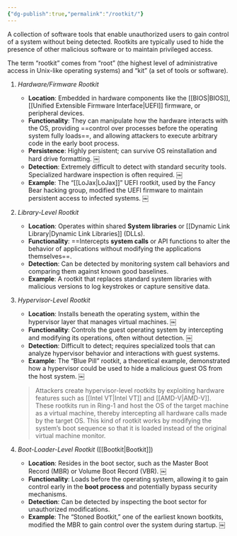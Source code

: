 ```yaml
---
{"dg-publish":true,"permalink":"/rootkit/"}
---
```


A collection of software tools that enable unauthorized users to gain control of a system without being detected. Rootkits are typically used to hide the presence of other malicious software or to maintain privileged access.

The term “rootkit” comes from “root” (the highest level of administrative access in Unix-like operating systems) and “kit” (a set of tools or software).


1. *Hardware/Firmware Rootkit*
	- **Location**: Embedded in hardware components like the [[BIOS\|BIOS]], [[Unified Extensible Firmware Interface\|UEFI]] firmware, or peripheral devices.
	- **Functionality**: They can manipulate how the hardware interacts with the OS, providing ==control over processes before the operating system fully loads==, and allowing attackers to execute arbitrary code in the early boot process.
	- **Persistence**: Highly persistent; can survive OS reinstallation and hard drive formatting. ￼
	- **Detection**: Extremely difficult to detect with standard security tools. Specialized hardware inspection is often required. ￼
	- **Example**: The “[[LoJax\|LoJax]]” UEFI rootkit, used by the Fancy Bear hacking group, modified the UEFI firmware to maintain persistent access to infected systems.  ￼


2. *Library-Level Rootkit*
	- **Location**: Operates within shared **System libraries** or [[Dynamic Link Library\|Dynamic Link Libraries]] (DLLs).
	- **Functionality**: ==Intercepts **system calls** or API functions to alter the behavior of applications without modifying the applications themselves==.
	- **Detection**: Can be detected by monitoring system call behaviors and comparing them against known good baselines.
	- **Example**: A rootkit that replaces standard system libraries with malicious versions to log keystrokes or capture sensitive data.


3. *Hypervisor-Level Rootkit*
	- **Location**: Installs beneath the operating system, within the hypervisor layer that manages virtual machines. ￼
	- **Functionality**: Controls the guest operating system by intercepting and modifying its operations, often without detection. ￼
	- **Detection**: Difficult to detect; requires specialized tools that can analyze hypervisor behavior and interactions with guest systems.
	- **Example**: The “Blue Pill” rootkit, a theoretical example, demonstrated how a hypervisor could be used to hide a malicious guest OS from the host system.  ￼

    > Attackers create hypervisor-level rootkits by exploiting hardware features such as [[Intel VT\|Intel VT]] and [[AMD-V\|AMD-V]]. These rootkits run in Ring-1 and host the OS of the target machine as a virtual machine, thereby intercepting all hardware calls made by the target OS. This kind of rootkit works by modifying the system’s boot sequence so that it is loaded instead of the original virtual machine monitor.

4. *Boot-Loader-Level Rootkit* ([[Bootkit\|Bootkit]])
	- **Location**: Resides in the boot sector, such as the Master Boot Record (MBR) or Volume Boot Record (VBR). ￼
	- **Functionality**: Loads before the operating system, allowing it to gain control early in the **boot process** and potentially bypass security mechanisms.
	- **Detection**: Can be detected by inspecting the boot sector for unauthorized modifications.
	- **Example**: The “Stoned Bootkit,” one of the earliest known bootkits, modified the MBR to gain control over the system during startup.  ￼

